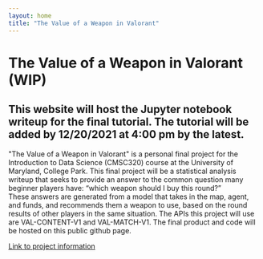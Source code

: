 ```yaml
---
layout: home
title: "The Value of a Weapon in Valorant"
---
```

<html><h1>The Value of a Weapon in Valorant (WIP)</h1>

<h2> This website will host the Jupyter notebook writeup for the final tutorial. The tutorial will be added by 12/20/2021 at 4:00 pm by the latest. </h2>

<p>"The Value of a Weapon in Valorant" is a personal final project for the Introduction to Data Science (CMSC320) course at the University of Maryland, College Park. This final project will be a statistical analysis writeup that seeks to provide an answer to the common question many beginner players have: “which weapon should I buy this round?” <br> 
These answers are generated from a model that takes in the map, agent, and funds, and recommends them a weapon to use, based on the round results of other players in the same situation. The APIs this project will use are VAL-CONTENT-V1 and VAL-MATCH-V1. The final product and code will be hosted on this public github page.</p>

<p><a href="https://cmsc320.github.io/files/cmsc320_f2021_final_rubric.pdf">Link to project information</a></p></html>
